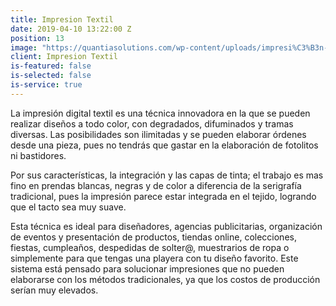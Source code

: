```yaml
---
title: Impresion Textil
date: 2019-04-10 13:22:00 Z
position: 13
image: "https://quantiasolutions.com/wp-content/uploads/impresi%C3%B3n-Direct-to-Garment.jpg"
client: Impresion Textil
is-featured: false
is-selected: false
is-service: true
---
```


La impresión digital textil es una técnica innovadora en la que se pueden realizar diseños a todo color,  con degradados, difuminados y tramas diversas. Las posibilidades son ilimitadas y se pueden elaborar órdenes desde una pieza, pues no tendrás que gastar en la elaboración de fotolitos ni bastidores.

Por sus características, la integración y las capas de tinta; el trabajo es mas fino en prendas blancas, negras y de color a diferencia de la serigrafía tradicional, pues la impresión parece estar integrada en el tejido, logrando que el tacto sea muy suave.

Esta técnica es ideal para diseñadores, agencias publicitarias, organización de eventos y presentación de productos, tiendas online, colecciones, fiestas, cumpleaños, despedidas de solter@, muestrarios de ropa o simplemente para que tengas una playera con tu diseño favorito. Este sistema está pensado para solucionar impresiones que no pueden elaborarse con los métodos tradicionales, ya que los costos de producción serían muy elevados.
